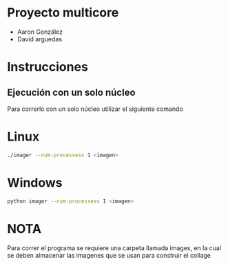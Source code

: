 # Proyecto multicore

- Aaron González
- David arguedas

# Instrucciones

## Ejecución con un solo núcleo

Para correrlo con un solo núcleo utilizar el siguiente comando

# Linux

```bash
./imager --num-processess 1 <imagen>
```

# Windows

```bash
python imager --num-processess 1 <imagen>
```

# NOTA

Para correr el programa se requiere una carpeta llamada images, en la cual se deben almacenar
las imagenes que se usan para construir el collage
